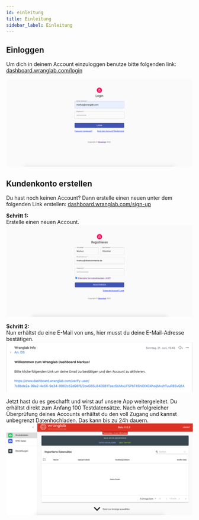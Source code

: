 ```yaml
---
id: einleitung
title: Einleitung
sidebar_label: Einleitung
---
```


## Einloggen

Um dich in deinem Account einzuloggen benutze bitte folgenden link:
[dashboard.wranglab.com/login](https://dashboard.wranglab.com/login)

![login](assets/login.png)

## Kundenkonto erstellen

Du hast noch keinen Account? Dann erstelle einen neuen unter dem folgenden Link erstellen:
[dashboard.wranglab.com/sign-up](https://dashboard.wranglab.com/sign-up)

**Schritt 1:**<br>
Erstelle einen neuen Account.
![registration](assets/registration.png)

**Schritt 2:** <br>
Nun erhältst du eine E-Mail von uns, hier musst du deine E-Mail-Adresse bestätigen.
![verification](assets/verification.png)

Jetzt hast du es geschafft und wirst auf unsere App weitergeleitet. Du erhältst direkt zum Anfang 100 Testdatensätze.
Nach erfolgreicher Überprüfung deines Accounts erhältst du den voll Zugang und kannst unbegrenzt Datenhochladen. Das 
kann bis zu 24h dauern.
![home](assets/home.png)


<!--
## Zahlungsmethode hinzufügen

![abonnement-inaktiv](assets/abonnement-inaktiv.png)

Nach erfolgreicher Übermittlung der Zahlungsinformation, kann der Account
benutzt werden. Es können für bis zu 3 Mio. Artikel Fahrzeugverwendungslisten erstellt werden.

![abonnement-aktiv](assets/abonnement-aktiv.png)
-->